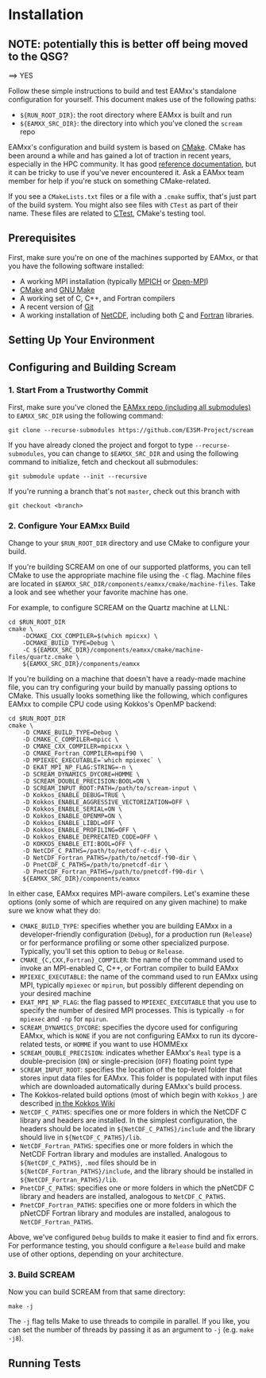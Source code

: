 # Installation

## NOTE: potentially this is better off being moved to the QSG?

$\implies$ YES

Follow these simple instructions to build and test EAMxx's standalone
configuration for yourself. This document makes use of the following paths:

+ `${RUN_ROOT_DIR}`: the root directory where EAMxx is built and run
+ `${EAMXX_SRC_DIR}`: the directory into which you've cloned the `scream` repo

EAMxx's configuration and build system is based on [CMake](https://cmake.org/).
CMake has been around a while and has gained a lot of traction in recent years,
especially in the HPC community. It has good [reference documentation](https://cmake.org/cmake/help/latest/index.html),
but it can be tricky to use if you've never encountered it. Ask a EAMxx team
member for help if you're stuck on something CMake-related.

If you see a `CMakeLists.txt` files or a file with a `.cmake` suffix, that's
just part of the build system. You might also see files with `CTest` as part of
their name. These files are related to [CTest](https://cmake.org/cmake/help/latest/manual/ctest.1.html),
CMake's testing tool.

## Prerequisites

First, make sure you're on one of the machines supported by EAMxx, or that you
have the following software installed:

* A working MPI installation (typically [MPICH]() or [Open-MPI]())
* [CMake](https://cmake.org) and [GNU Make](https://www.gnu.org/software/make/)
* A working set of C, C++, and Fortran compilers
* A recent version of [Git](https://git-scm.com/)
* A working installation of [NetCDF](https://www.unidata.ucar.edu/software/netcdf/),
  including both [C](https://github.com/Unidata/netcdf-c) and
  [Fortran](https://github.com/Unidata/netcdf-fortran) libraries.

## Setting Up Your Environment

## Configuring and Building Scream

### 1. Start From a Trustworthy Commit

First, make sure you've cloned the [EAMxx repo (including all submodules)](https://github.com/E3SM-Project/scream)
to `EAMXX_SRC_DIR` using the following command:

```{ .shell .copy }
git clone --recurse-submodules https://github.com/E3SM-Project/scream
```

If you have already cloned the project and forgot to type `--recurse-submodules`,
you can change to `$EAMXX_SRC_DIR` and using the following command to initialize,
fetch and checkout all submodules:

```{ .shell .copy }
git submodule update --init --recursive
```

If you're running a branch that's not `master`, check out this branch with

```{ .shell .copy }
git checkout <branch>
```

### 2. Configure Your EAMxx Build

Change to your `$RUN_ROOT_DIR` directory and use CMake to configure your build.

If you're building SCREAM on one of our supported platforms, you can tell CMake
to use the appropriate machine file using the `-C` flag. Machine files are
located in `$EAMXX_SRC_DIR/components/eamxx/cmake/machine-files`. Take a look
and see whether your favorite machine has one.

For example, to configure SCREAM on the Quartz machine at LLNL:

```{ .shell .copy }
cd $RUN_ROOT_DIR
cmake \
    -DCMAKE_CXX_COMPILER=$(which mpicxx) \
    -DCMAKE_BUILD_TYPE=Debug \
    -C ${EAMXX_SRC_DIR}/components/eamxx/cmake/machine-files/quartz.cmake \
    ${EAMXX_SRC_DIR}/components/eamxx
```

If you're building on a machine that doesn't have a ready-made machine file,
you can try configuring your build by manually passing options to CMake. This
usually looks something like the following, which configures EAMxx to compile
CPU code using Kokkos's OpenMP backend:
```{ .shell .copy }
cd $RUN_ROOT_DIR
cmake \
    -D CMAKE_BUILD_TYPE=Debug \
    -D CMAKE_C_COMPILER=mpicc \
    -D CMAKE_CXX_COMPILER=mpicxx \
    -D CMAKE_Fortran_COMPILER=mpif90 \
    -D MPIEXEC_EXECUTABLE=`which mpiexec` \
    -D EKAT_MPI_NP_FLAG:STRING=-n \
    -D SCREAM_DYNAMICS_DYCORE=HOMME \
    -D SCREAM_DOUBLE_PRECISION:BOOL=ON \
    -D SCREAM_INPUT_ROOT:PATH=/path/to/scream-input \
    -D Kokkos_ENABLE_DEBUG=TRUE \
    -D Kokkos_ENABLE_AGGRESSIVE_VECTORIZATION=OFF \
    -D Kokkos_ENABLE_SERIAL=ON \
    -D Kokkos_ENABLE_OPENMP=ON \
    -D Kokkos_ENABLE_LIBDL=OFF \
    -D Kokkos_ENABLE_PROFILING=OFF \
    -D Kokkos_ENABLE_DEPRECATED_CODE=OFF \
    -D KOKKOS_ENABLE_ETI:BOOL=OFF \
    -D NetCDF_C_PATHS=/path/to/netcdf-c-dir \
    -D NetCDF_Fortran_PATHS=/path/to/netcdf-f90-dir \
    -D PnetCDF_C_PATHS=/path/to/pnetcdf-dir \
    -D PnetCDF_Fortran_PATHS=/path/to/pnetcdf-f90-dir \
    ${EAMXX_SRC_DIR}/components/eamxx
```

In either case, EAMxx requires MPI-aware compilers. Let's examine these
options (only some of which are required on any given machine) to make sure we
know what they do:

* `CMAKE_BUILD_TYPE`: specifies whether you are building EAMxx in a
  developer-friendly configuration (`Debug`), for a production run (`Release`)
  or for performance profiling or some other specialized purpose. Typically,
  you'll set this option to `Debug` or `Release`.
* `CMAKE_{C,CXX,Fortran}_COMPILER`: the name of the command used to invoke an
  MPI-enabled C, C++, or Fortran compiler to build EAMxx
* `MPIEXEC_EXECUTABLE`: the name of the command used to run EAMxx using MPI,
  typically `mpiexec` or `mpirun`, but possibly different depending on your
  desired machine
* `EKAT_MPI_NP_FLAG`: the flag passed to `MPIEXEC_EXECUTABLE` that you use to
  specify the number of desired MPI processes. This is typically `-n` for
  `mpiexec` and `-np` for `mpirun`.
* `SCREAM_DYNAMICS_DYCORE`: specifies the dycore used for configuring EAMxx,
  which is `NONE` if you are not configuring EAMxx to run its dycore-related
  tests, or `HOMME` if you want to use HOMMExx
* `SCREAM_DOUBLE_PRECISION`: indicates whether EAMxx's `Real` type is a
  double-precision (`ON`) or single-precision (`OFF`) floating point type
* `SCREAM_INPUT_ROOT`: specifies the location of the top-level folder that
  stores input data files for EAMxx. This folder is populated with input files
  which are downloaded automatically during EAMxx's build process.
* The Kokkos-related build options (most of which begin with `Kokkos_`) are
  described [in the Kokkos Wiki](https://kokkos.github.io/kokkos-core-wiki/keywords.html)
* `NetCDF_C_PATHS`: specifies one or more folders in which the NetCDF C library
  and headers are installed. In the simplest configuration, the headers should
  be located in `${NetCDF_C_PATHS}/include` and the library should live in
  `${NetCDF_C_PATHS}/lib`.
* `NetCDF_Fortran_PATHS`: specifies one or more folders in which the NetCDF
  Fortran library and modules are installed. Analogous to `${NetCDF_C_PATHS}`,
  `.mod` files should be in `${NetCDF_Fortran_PATHS}/include`, and the library
  should be installed in `${NetCDF_Fortran_PATHS}/lib`.
* `PnetCDF_C_PATHS`: specifies one or more folders in which the pNetCDF C
  library and headers are installed, analogous to `NetCDF_C_PATHS`.
* `PnetCDF_Fortran_PATHS`: specifies one or more folders in which the pNetCDF
  Fortran library and modules are installed, analogous to
  `NetCDF_Fortran_PATHS`.

Above, we've configured `Debug` builds to make it easier to find and fix errors.
For performance testing, you should configure a `Release` build and make use of
other options, depending on your architecture.

### 3. Build SCREAM

Now you can build SCREAM from that same directory:

```{ .shell .copy }
make -j
```

The `-j` flag tells Make to use threads to compile in parallel. If you like, you
can set the number of threads by passing it as an argument to `-j` (e.g.
`make -j8`).

## Running Tests

<!-- You can run EAMxx's tests to make sure your build works by following the
instructions [here](../testing/standalone_testing.md). -->
